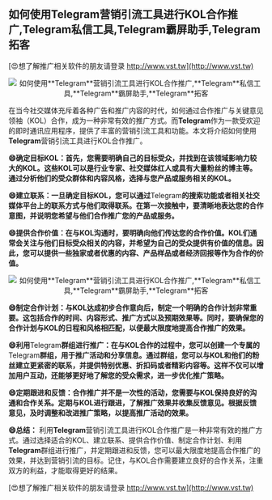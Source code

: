 ## **如何使用**Telegram**营销引流工具进行KOL合作推广,**Telegram**私信工具,**Telegram**霸屏助手,**Telegram**拓客**

[😍想了解推广相关软件的朋友请登录 http://www.vst.tw](http://www.vst.tw)

 <center><img src="https://vst.tw/MP4/tuiguang/png/7.png" alt="如何使用**Telegram**营销引流工具进行KOL合作推广,**Telegram**私信工具,**Telegram**霸屏助手,**Telegram**拓客"></center>

在当今社交媒体充斥着各种广告和推广内容的时代，如何通过合作推广与关键意见领袖（KOL）合作，成为一种非常有效的推广方式。而**Telegram**作为一款受欢迎的即时通讯应用程序，提供了丰富的营销引流工具和功能。本文将介绍如何使用**Telegram**营销引流工具进行KOL合作推广。

**😄确定目标KOL：首先，您需要明确自己的目标受众，并找到在该领域影响力较大的KOL。这些KOL可以是行业专家、社交媒体红人或具有大量粉丝的博主等。通过分析他们的受众群体和内容风格，选择与您产品或服务相关的KOL。**

**😄建立联系：一旦确定目标KOL，您可以通过**Telegram**的搜索功能或者相关社交媒体平台上的联系方式与他们取得联系。在第一次接触中，要清晰地表达您的合作意图，并说明您希望与他们合作推广您的产品或服务。**

**😄提供合作价值：在与KOL沟通时，要明确向他们传达您的合作价值。KOL们通常会关注与他们目标受众相关的内容，并希望为自己的受众提供有价值的信息。因此，您可以提供一些独家或者优惠的内容、产品样品或者经济回报等作为合作的价值。**

 <center><img src="https://vst.tw/MP4/tuiguang/png/5.png" alt="如何使用**Telegram**营销引流工具进行KOL合作推广,**Telegram**私信工具,**Telegram**霸屏助手,**Telegram**拓客"></center>

**😄制定合作计划：与KOL达成初步合作意向后，制定一个明确的合作计划非常重要。这包括合作的时间、内容形式、推广方式以及预期效果等。同时，要确保您的合作计划与KOL的日程和风格相匹配，以便最大限度地提高合作推广的效果。**

**😄利用**Telegram**群组进行推广：在与KOL合作的过程中，您可以创建一个专属的**Telegram**群组，用于推广活动和分享信息。通过群组，您可以与KOL和他们的粉丝建立更紧密的联系，并提供特别优惠、折扣码或者精彩内容等。这样不仅可以增加用户互动，还能够更好地了解您的受众需求，进一步优化推广策略。**

**😄定期跟进和反馈：合作推广并不是一次性的活动，您需要与KOL保持良好的沟通和合作关系。定期与KOL进行跟进，了解推广效果并收集反馈意见。根据反馈意见，及时调整和改进推广策略，以提高推广活动的效果。**

**😄总结：**
利用**Telegram**营销引流工具进行KOL合作推广是一种非常有效的推广方式。通过选择适合的KOL、建立联系、提供合作价值、制定合作计划、利用**Telegram**群组进行推广，并定期跟进和反馈，您可以最大限度地提高合作推广的效果，并达到营销引流的目标。记住，与KOL合作需要建立良好的合作关系，注重双方的利益，才能取得更好的结果。

[😍想了解推广相关软件的朋友请登录 http://www.vst.tw](http://www.vst.tw)



